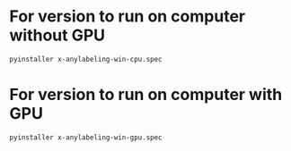 # For version to run on computer without GPU

```
pyinstaller x-anylabeling-win-cpu.spec
```

# For version to run on computer with GPU

```
pyinstaller x-anylabeling-win-gpu.spec
```
